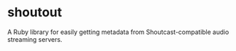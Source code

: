# shoutout

A Ruby library for easily getting metadata from Shoutcast-compatible audio streaming servers.